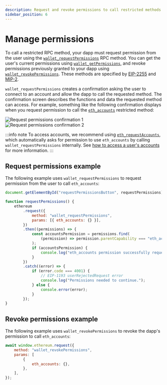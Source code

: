 ```yaml
---
description: Request and revoke permissions to call restricted methods.
sidebar_position: 6
---
```


# Manage permissions

To call a restricted RPC method, your dapp must request permission from the user using
the [`wallet_requestPermissions`](/wallet/reference/wallet_requestPermissions) RPC method.
You can get the user's current permissions using [`wallet_getPermissions`](/wallet/reference/wallet_getPermissions),
and revoke permissions previously granted to your dapp using
[`wallet_revokePermissions`](/wallet/reference/wallet_revokePermissions).
These methods are specified by [EIP-2255](https://eips.ethereum.org/EIPS/eip-2255) and
[MIP-2](https://github.com/MetaMask/metamask-improvement-proposals/blob/main/MIPs/mip-2.md).

`wallet_requestPermissions` creates a confirmation asking the user to connect to an account and
allow the dapp to call the requested method.
The confirmation screen describes the functions and data the requested method can access.
For example, something like the following confirmation displays when you request permission to call
the [`eth_accounts`](/wallet/reference/eth_accounts) restricted method:

<div class="row margin-bottom--md">
    <div class="column">
        <img src={require("../assets/request-permissions.png").default} alt="Request permissions confirmation 1" style={{border: '1px solid gray'}} />
    </div>
    <div class="column">
        <img src={require("../assets/request-permissions-2.png").default} alt="Request permissions confirmation 2" style={{border: '1px solid gray'}} />
    </div>
</div>

:::info note
To access accounts, we recommend using [`eth_requestAccounts`](/wallet/reference/eth_requestAccounts),
which automatically asks for permission to use `eth_accounts` by calling `wallet_requestPermissions`
internally.
See [how to access a user's accounts](connect/access-accounts.md) for more information.
:::

## Request permissions example

The following example uses `wallet_requestPermissions` to request permission from the user to call `eth_accounts`:

```javascript
document.getElementById("requestPermissionsButton", requestPermissions);

function requestPermissions() {
    ethereum
        .request({
            method: "wallet_requestPermissions",
            params: [{ eth_accounts: {} }],
        })
        .then((permissions) => {
            const accountsPermission = permissions.find(
                (permission) => permission.parentCapability === "eth_accounts"
            );
            if (accountsPermission) {
                console.log("eth_accounts permission successfully requested!");
            }
        })
        .catch((error) => {
            if (error.code === 4001) {
                // EIP-1193 userRejectedRequest error
                console.log("Permissions needed to continue.");
            } else {
                console.error(error);
            }
        });
}
```

## Revoke permissions example

The following example uses `wallet_revokePermissions` to revoke the dapp's permission to call `eth_accounts`:

```javascript
await window.ethereum.request({
    method: "wallet_revokePermissions",
    params: [
        {
            eth_accounts: {},
        },
    ],
});
```
